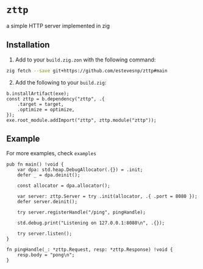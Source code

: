 # `zttp`

a simple HTTP server implemented in zig

## Installation

1. Add to your `build.zig.zon` with the following command:

```bash
zig fetch --save git+https://github.com/estevesnp/zttp#main
```

2. Add the following to your `build.zig`:

```zig
b.installArtifact(exe);
const zttp = b.dependency("zttp", .{
    .target = target,
    .optimize = optimize,
});
exe.root_module.addImport("zttp", zttp.module("zttp"));
```

## Example

For more examples, check `examples`

```zig
pub fn main() !void {
    var dpa: std.heap.DebugAllocator(.{}) = .init;
    defer _ = dpa.deinit();

    const allocator = dpa.allocator();

    var server: zttp.Server = try .init(allocator, .{ .port = 8080 });
    defer server.deinit();

    try server.registerHandle("/ping", pingHandle);

    std.debug.print("Listening on 127.0.0.1:8080\n", .{});

    try server.listen();
}

fn pingHandle(_: *zttp.Request, resp: *zttp.Response) !void {
    resp.body = "pong\n";
}
```
